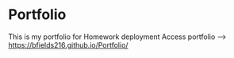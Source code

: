 # Portfolio
This is my portfolio for Homework deployment 
Access portfolio --> https://bfields216.github.io/Portfolio/
